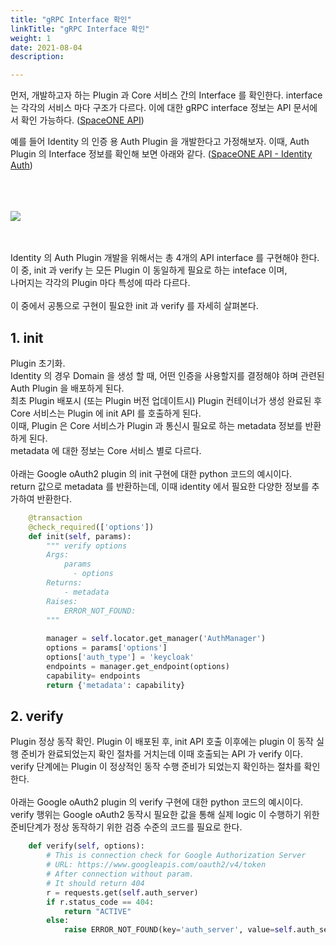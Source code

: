 ```yaml
---
title: "gRPC Interface 확인"
linkTitle: "gRPC Interface 확인"
weight: 1
date: 2021-08-04
description: 

---
```


먼저, 개발하고자 하는 Plugin 과 Core 서비스 간의 Interface 를 확인한다. 
interface 는 각각의 서비스 마다 구조가 다르다. 이에 대한 gRPC interface 정보는 API 문서에서 확인 가능하다. ([SpaceONE API](https://spaceone-dev.gitbook.io/spaceone-apis))


예를 들어 Identity 의 인증 용 Auth Plugin 을 개발한다고 가정해보자.
이때, Auth Plugin 의 Interface 정보를 확인해 보면 아래와 같다. ([SpaceONE API - Identity Auth](https://spaceone-dev.gitbook.io/spaceone-apis/identity/plugin/auth ))
<br><br><br><br>

![](/docs/contribute/plugins/developer_guide/developer_guide_img/identity_auth_api.png)

<br><br>
Identity 의 Auth Plugin 개발을 위해서는 총 4개의 API interface 를 구현해야 한다.  
이 중, init 과 verify 는 모든 Plugin 이 동일하게 필요로 하는 inteface 이며,   
나머지는 각각의 Plugin 마다 특성에 따라 다르다.
<br><br>
이 중에서 공통으로 구현이 필요한 init 과 verify 를 자세히 살펴본다.

## 1. init
Plugin 초기화.  
Identity 의 경우 Domain 을 생성 할 때, 어떤 인증을 사용할지를 결정해야 하며 관련된 Auth Plugin 을 배포하게 된다.  
최초 Plugin 배포시 (또는 Plugin 버전 업데이트시) Plugin 컨테이너가 생성 완료된 후 Core 서비스는 Plugin 에 init API 를 호출하게 된다.  
이때, Plugin 은 Core 서비스가 Plugin 과 통신시 필요로 하는 metadata 정보를 반환하게 된다.  
metadata 에 대한 정보는 Core 서비스 별로 다르다.
<br><br>
아래는 Google oAuth2 plugin 의 init 구현에 대한 python 코드의 예시이다.  
return 값으로 metadata 를 반환하는데, 이때 identity 에서 필요한 다양한 정보를 추가하여 반환한다.  

~~~python
    @transaction
    @check_required(['options'])
    def init(self, params):
        """ verify options
        Args:
            params
              - options
        Returns:
            - metadata
        Raises:
            ERROR_NOT_FOUND:
        """
        
        manager = self.locator.get_manager('AuthManager')
        options = params['options']
        options['auth_type'] = 'keycloak'
        endpoints = manager.get_endpoint(options)
        capability= endpoints
        return {'metadata': capability}
~~~

## 2. verify
Plugin 정상 동작 확인.
Plugin 이 배포된 후, init API 호출 이후에는 plugin 이 동작 실행 준비가 완료되었는지 확인 절차를 거치는데 이때 호출되는 API 가 verify 이다.  
verify 단계에는 Plugin 이 정상적인 동작 수행 준비가 되었는지 확인하는 절차를 확인한다.
<br><br>
아래는 Google oAuth2 plugin 의 verify 구현에 대한 python 코드의 예시이다.  
verify 행위는 Google oAuth2 동작시 필요한 값을 통해 
실제 logic 이 수행하기 위한 준비단계가 정상 동작하기 위한 검증 수준의 코드를 필요로 한다.

~~~python
    def verify(self, options):
        # This is connection check for Google Authorization Server
        # URL: https://www.googleapis.com/oauth2/v4/token
        # After connection without param.
        # It should return 404
        r = requests.get(self.auth_server)
        if r.status_code == 404:
            return "ACTIVE"
        else:
            raise ERROR_NOT_FOUND(key='auth_server', value=self.auth_server)
~~~


